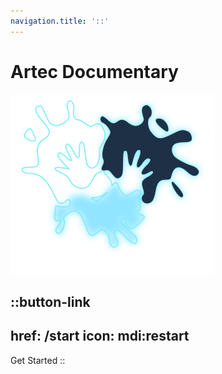 ```yaml
---
navigation.title: '::'
---
```


# Artec Documentary
![Logo](pastell.svg)

::button-link
---
href: /start
icon: mdi:restart
---
Get Started
::
